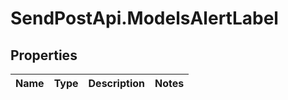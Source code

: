 # SendPostApi.ModelsAlertLabel

## Properties
Name | Type | Description | Notes
------------ | ------------- | ------------- | -------------



